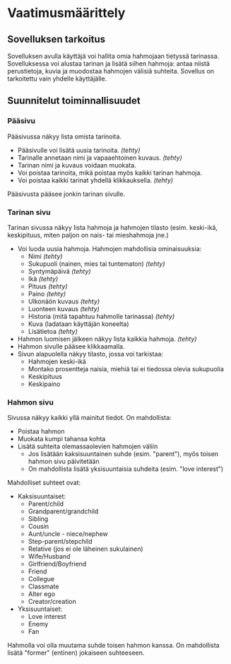 # Vaatimusmäärittely

## Sovelluksen tarkoitus

Sovelluksen avulla käyttäjä voi hallita omia hahmojaan tietyssä tarinassa. Sovelluksessa voi alustaa tarinan ja lisätä siihen hahmoja: antaa niistä perustietoja, kuvia ja muodostaa hahmojen välisiä suhteita. Sovellus on tarkoitettu vain yhdelle käyttäjälle.

## Suunnitelut toiminnallisuudet

### Pääsivu

Pääsivussa näkyy lista omista tarinoita.

- Pääsivulle voi lisätä uusia tarinoita. *(tehty)*
- Tarinalle annetaan nimi ja vapaaehtoinen kuvaus. *(tehty)*
- Tarinan nimi ja kuvaus voidaan muokata.
- Voi poistaa tarinoita, mikä poistaa myös kaikki tarinan hahmoja.
- Voi poistaa kaikki tarinat yhdellä klikkauksella. *(tehty)*

Pääsivusta pääsee jonkin tarinan sivulle.

### Tarinan sivu

Tarinan sivussa näkyy lista hahmoja ja hahmojen tilasto (esim. keski-ikä, keskipituus, miten paljon on nais- tai mieshahmoja jne.)

- Voi luoda uusia hahmoja. Hahmojen mahdollisia ominaisuuksia:
    - Nimi *(tehty)*
    - Sukupuoli (nainen, mies tai tuntematon) *(tehty)*
    - Syntymäpäivä *(tehty)*
    - Ikä *(tehty)*
    - Pituus *(tehty)*
    - Paino *(tehty)*
    - Ulkonäön kuvaus *(tehty)*
    - Luonteen kuvaus *(tehty)*
    - Historia (mitä tapahtuu hahmolle tarinassa) *(tehty)*
    - Kuva (ladataan käyttäjän koneelta)
    - Lisätietoa *(tehty)*
- Hahmon luomisen jälkeen näkyy lista kaikkia hahmoja. *(tehty)*
- Hahmon sivulle pääsee klikkaamalla.
- Sivun alapuolella näkyy tilasto, jossa voi tarkistaa:
    - Hahmojen keski-ikä
    - Montako prosentteja naisia, miehiä tai ei tiedossa olevia sukupuolia
    - Keskipituus
    - Keskipaino

### Hahmon sivu

Sivussa näkyy kaikki yllä mainitut tiedot. On mahdollista:

- Poistaa hahmon
- Muokata kumpi tahansa kohta
- Lisätä suhteita olemassaolevien hahmojen väliin
    - Jos lisätään kaksisuuntainen suhde (esim. "parent"), myös toisen hahmon sivu päivitetään
    - On mahdollista lisätä yksisuuntaisia suhdeita (esim. "love interest")

Mahdolliset suhteet ovat:

- Kaksisuuntaiset:
    - Parent/child
    - Grandparent/grandchild
    - Sibling
    - Cousin
    - Aunt/uncle - niece/nephew
    - Step-parent/stepchild
    - Relative (jos ei ole läheinen sukulainen)
    - Wife/Husband
    - Girlfriend/Boyfriend
    - Friend
    - Collegue
    - Classmate
    - Alter ego
    - Creator/creation
- Yksisuuntaiset:
    - Love interest
    - Enemy
    - Fan

Hahmolla voi olla muutama suhde toisen hahmon kanssa. On mahdollista lisätä "former" (entinen) jokaiseen suhteeseen.